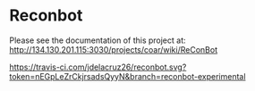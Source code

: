 # Reconbot

Please see the documentation of this project at: http://134.130.201.115:3030/projects/coar/wiki/ReConBot

https://travis-ci.com/jdelacruz26/reconbot.svg?token=nEGpLeZrCkjrsadsQyyN&branch=reconbot-experimental
